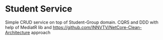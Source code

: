 # Student Service
Simple CRUD service on top of Student-Group domain.
CQRS and DDD with help of MediatR lib and https://github.com/INNVTV/NetCore-Clean-Architecture approach
